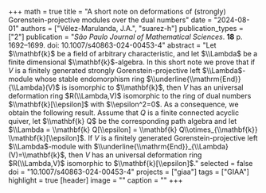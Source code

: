 +++
math = true
title = "A short note on deformations of (strongly) Gorenstein-projective modules over the dual numbers"
date = "2024-08-01"
authors = ["Vélez-Marulanda, J.A.", "suarez-h"]
publication_types = ["2"]
publication = "*São Paulo Journal of Mathematical Sciences*. **18** p. 1692–1699. doi: 10.1007/s40863-024-00453-4"
abstract = "Let $\\mathbf{k}$ be a field of arbitrary characteristic, and let $\\Lambda$ be a finite dimensional $\\mathbf{k}$-algebra. In this short note we prove that if $V$ is a finitely generated strongly Gorenstein-projective left $\\Lambda$-module whose stable endomorphism ring $\\underline{\\mathrm{End}}{\\Lambda}(V)$ is isomorphic to $\\mathbf{k}$, then $V$ has an universal deformation ring $R(\\Lambda,V)$ isomorphic to the ring of dual numbers $\\mathbf{k}[\\epsilon]$ with $\\epsilon^2=0$. As a consequence, we obtain the following result. Assume that $Q$ is a finite connected acyclic quiver, let $\\mathbf{k} Q$ be the corresponding path algebra and let $\\Lambda = \\mathbf{k} Q[\\epsilon] = \\mathbf{k} Q\\otimes_{\\mathbf{k}} \\mathbf{k}[\\epsilon]$. If $V$ is a finitely generated Gorenstein-projective left $\\Lambda$-module with $\\underline{\\mathrm{End}}_{\\Lambda}(V)=\\mathbf{k}$, then $V$ has an universal deformation ring $R(\\Lambda,V)$ isomorphic to $\\mathbf{k}[\\epsilon]$."
selected = false
doi = "10.1007/s40863-024-00453-4"
projects = ["giaa"]
tags = ["GIAA"]
highlight = true
[header]
image = ""
caption = ""
+++

